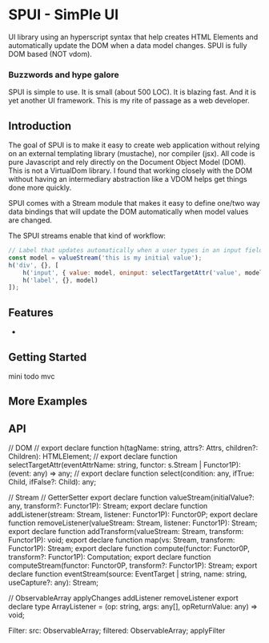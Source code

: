 # SPUI - SimPle UI

UI library using an hyperscript syntax that help creates HTML Elements and automatically update the DOM when a data model changes. SPUI is fully DOM based (NOT vdom). 

### Buzzwords and hype galore

SPUI is simple to use. It is small (about 500 LOC). It is blazing fast. And it is yet another UI framework. This is my rite of passage as a web developer.

## Introduction

The goal of SPUI is to make it easy to create web application without relying on an external templating library (mustache), nor compiler (jsx). All code is pure Javascript and rely directly on the Document Object Model (DOM). This is not a VirtualDom library. I found that working closely with the DOM without having an intermediary abstraction like a VDOM helps get things done more quickly. 

SPUI comes with a Stream module that makes it easy to define one/two way data bindings that will update the DOM automatically when model values are changed.

The SPUI streams enable that kind of workflow:

```javascript
// Label that updates automatically when a user types in an input field.
const model = valueStream('this is my initial value');
h('div', {}, [
    h('input', { value: model, oninput: selectTargetAttr('value', model) }),
    h('label', {}, model)
]);
```

## Features
- 

## Getting Started

mini todo mvc

## More Examples

## API


// DOM
// export declare function h(tagName: string, attrs?: Attrs, children?: Children): HTMLElement;
// export declare function selectTargetAttr(eventAttrName: string, functor: s.Stream | Functor1P): (event: any) => any;
// export declare function select(condition: any, ifTrue: Child, ifFalse?: Child): any;

// Stream
// GetterSetter
export declare function valueStream(initialValue?: any, transform?: Functor1P): Stream;
export declare function addListener(stream: Stream, listener: Functor1P): Functor0P;
export declare function removeListener(valueStream: Stream, listener: Functor1P): Stream;
export declare function addTransform(valueStream: Stream, transform: Functor1P): void;
export declare function map(vs: Stream, transform: Functor1P): Stream;
export declare function compute(functor: Functor0P, transform?: Functor1P): Computation;
export declare function computeStream(functor: Functor0P, transform?: Functor1P): Stream;
export declare function eventStream(source: EventTarget | string, name: string, useCapture?: any): Stream;


// ObservableArray
applyChanges
addListener
removeListener
export declare type ArrayListener = (op: string, args: any[], opReturnValue: any) => void;

Filter:
src: ObservableArray<T>;
filtered: ObservableArray<T>;
applyFilter

